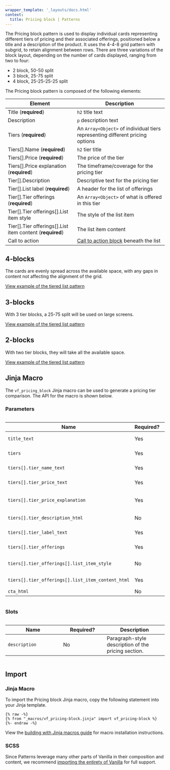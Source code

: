 ```yaml
---
wrapper_template: '_layouts/docs.html'
context:
  title: Pricing block | Patterns
---
```


The Pricing block pattern is used to display individual cards representing different tiers of pricing and their associated offerings, positioned below a title and a description of the product. It uses the 4-4-8 grid pattern with subgrid, to retain alignment between rows. There are three variations of the block layout, depending on the number of cards displayed, ranging from two to four:

- 2 block, 50-50 split
- 3 block, 25-75 split
- 4 block, 25-25-25-25 split

The Pricing block pattern is composed of the following elements:

| Element | Description |
| - | - |
| Title (**required**) | <code>h2</code> title text |
| Description | <code>p</code> description text |
| Tiers (**required**) | An `Array<Object>` of individual tiers representing different pricing options |
| Tiers[].Name (**required**) | <code>h2</code> tier title |
| Tiers[].Price (**required**) | The price of the tier |
| Tiers[].Price explanation (**required**) | The timeframe/coverage for the pricing tier |
| Tier[].Description | Descriptive text for the pricing tier |
| Tier[].List label (**required**) | A header for the list of offerings |
| Tier[].Tier offerings (**required**) | An `Array<Object>` of what is offered in this tier |
| Tier[].Tier offerings[].List item style | The style of the list item |
| Tier[].Tier offerings[].List item content (**required**) | The list item content |
| Call to action | [Call to action block](/docs/patterns/cta-block) beneath the list |


## 4-blocks

The cards are evenly spread across the available space, with any gaps in content not affecting the alignment of the grid.

<div class="embedded-example"><a href="/docs/examples/patterns/pricing-block/4-blocks" class="js-example" data-lang="jinja">
View example of the tiered list pattern
</a></div>

## 3-blocks

With 3 tier blocks, a 25-75 split will be used on large screens.

<div class="embedded-example"><a href="/docs/examples/patterns/pricing-block/3-blocks" class="js-example" data-lang="jinja">
View example of the tiered list pattern
</a></div>

## 2-blocks

With two tier blocks, they will take all the available space.

<div class="embedded-example"><a href="/docs/examples/patterns/pricing-block/2-blocks" class="js-example" data-lang="jinja">
View example of the tiered list pattern
</a></div>

## Jinja Macro

The `vf_pricing_block` Jinja macro can be used to generate a pricing tier comparison. The API for the macro is shown below.

### Parameters

<div style="overflow: auto;">
  <table>
    <thead>
      <tr>
        <th style="width: 220px;">Name</th>
        <th style="width: 160px;">Required?</th>
        <th style="width: 160px;">Type</th>
        <th style="width: 160px;">Default</th>
        <th style="width: 250px;">Description</th>
      </tr>
    </thead>
    <tbody>
      <tr>
        <td>
          <code>title_text</code>
        </td>
        <td>
          Yes
        </td>
        <td>
          <code>string</code>
        </td>
        <td>
          <code>N/A</code>
        </td>
        <td>
          Title of the pricing section.
        </td>
      </tr>
      <tr>
        <td>
          <code>tiers</code>
        </td>
        <td>
          Yes
        </td>
        <td>
          <code>Array&lt;Object&gt;</code>
        </td>
        <td>
          <code>N/A</code>
        </td>
        <td>
          A list of offerings included in this tier.
        </td>
      </tr>
      <tr>
        <td>
          <code>tiers[].tier_name_text</code>
        </td>
        <td>
          Yes
        </td>
        <td>
          <code>string</code>
        </td>
        <td>
          <code>N/A</code>
        </td>
        <td>
          Title for the pricing tier.
        </td>
      </tr>
      <tr>
        <td>
          <code>tiers[].tier_price_text</code>
        </td>
        <td>
          Yes
        </td>
        <td>
          <code>string</code>
        </td>
        <td>
          <code>N/A</code>
        </td>
        <td>
          The pricing of a given tier
        </td>
      </tr>
      <tr>
        <td>
          <code>tiers[].tier_price_explanation</code>
        </td>
        <td>
          Yes
        </td>
        <td>
          <code>string</code>
        </td>
        <td>
          <code>N/A</code>
        </td>
        <td>
          The timeframe/coverage for the pricing tier.
        </td>
      </tr>
      <tr>
        <td>
          <code>tiers[].tier_description_html</code>
        </td>
        <td>
          No
        </td>
        <td>
          <code>string</code>
        </td>
        <td>
          <code>N/A</code>
        </td>
        <td>
          A description of the pricing tier.
        </td>
      </tr>
      <tr>
        <td>
          <code>tiers[].tier_label_text</code>
        </td>
        <td>
          Yes
        </td>
        <td>
          <code>string</code>
        </td>
        <td>
          <code>N/A</code>
        </td>
        <td>
          A header for the offerings list.
        </td>
      </tr>
      <tr>
        <td>
          <code>tiers[].tier_offerings</code>
        </td>
        <td>
          Yes
        </td>
        <td>
          <code>Array&lt;Object&gt;</code>
        </td>
        <td>
          <code>N/A</code>
        </td>
        <td>
          A list of the pricing tier's offerings.
        </td>
      </tr>
      <tr>
        <td>
          <code>tiers[].tier_offerings[].list_item_style</code>
        </td>
        <td>
          No
        </td>
        <td>
          One of: <br>
          <code>'ticked'</code><br>
          <code>'crossed'</code>
        </td>
        <td>
          <code>'bullet'</code>
        </td>
        <td>
          The styling of the individual list item.
        </td>
      </tr>
      <tr>
        <td>
          <code>tiers[].tier_offerings[].list_item_content_html</code>
        </td>
        <td>
          Yes
        </td>
        <td>
          <code>string</code>
        </td>
        <td>
          <code>N/A</code>
        </td>
        <td>
          The content of the individual list item.
        </td>
      </tr>
      <tr>
        <td>
          <code>cta_html</code>
        </td>
        <td>
          No
        </td>
        <td>
          <code>string</code>
        </td>
        <td>
          <code>N/A</code>
        </td>
        <td>
          HTML for a CTA.
        </td>
      </tr>
    </tbody>
  </table>
</div>

### Slots

<div style="overflow: auto;">
  <table>
    <thead>
      <tr>
        <th style="width: 220px;">Name</th>
        <th style="width: 160px;">Required?</th>
        <th style="width: 250px;">Description</th>
      </tr>
    </thead>
    <tbody>
      <tr>
        <td>
          <code>description</code>
        </td>
        <td>
          No
        </td>
        <td>
          Paragraph-style description of the pricing section.
        </td>
      </tr>
    </tbody>
  </table>
</div>

## Import

### Jinja Macro

To import the Pricing block Jinja macro, copy the following statement into your Jinja template.

```jinja
{% raw -%}
{% from "_macros/vf_pricing-block.jinja" import vf_pricing-block %}
{%- endraw -%}
```

View the [building with Jinja macros guide](/docs/building-vanilla#jinja-macros)
for macro installation instructions.

### SCSS

Since Patterns leverage many other parts of Vanilla in their composition and content, we
recommend [importing the entirety of Vanilla](/docs#install) for full support.